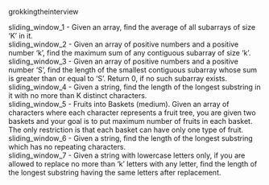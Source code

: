 grokkingtheinterview


sliding_window_1 - Given an array, find the average of all subarrays of size ‘K’ in it.<br/>
sliding_window_2 - Given an array of positive numbers and a positive number ‘k’, find the maximum sum of any contiguous subarray of size ‘k’.<br/>
sliding_window_3 - Given an array of positive numbers and a positive number ‘S’, find the length of the smallest contiguous subarray whose sum is greater than or equal to ‘S’. Return 0, if no such subarray exists.<br/>
sliding_window_4 - Given a string, find the length of the longest substring in it with no more than K distinct characters.<br/>
sliding_window_5 - Fruits into Baskets (medium). Given an array of characters where each character represents a fruit tree, you are given two baskets and your goal is to put maximum number of fruits in each basket. The only restriction is that each basket can have only one type of fruit.<br/>
sliding_window_6 - Given a string, find the length of the longest substring which has no repeating characters.<br/>
sliding_window_7 - Given a string with lowercase letters only, if you are allowed to replace no more than ‘k’ letters with any letter, find the length of the longest substring having the same letters after replacement.<br/>
